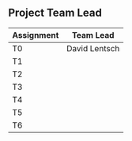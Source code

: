 ## Project Team Lead

Assignment | Team Lead  
---- | -----  
T0 |  David Lentsch
T1 | 
T2 |
T3 |
T4 |
T5 | 
T6 | 
